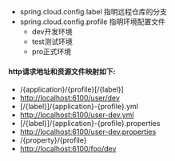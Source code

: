 
- spring.cloud.config.label         指明远程仓库的分支
- spring.cloud.config.profile       指明环境配置文件
  - dev开发环境
  - test测试环境
  - pro正式环境

#### http请求地址和资源文件映射如下:
- /{application}/{profile}[/{label}]
- [http://localhost:6100/user/dev](http://localhost:6100/user/dev)
- [/{label}]/{application}-{profile}.yml
- [http://localhost:6100/user-dev.yml](http://localhost:6100/user-dev.yml)
- [/{label}]/{application}-{profile}.properties
- [http://localhost:6100/user-dev.properties](http://localhost:6100/user-dev.properties)
- /{property}/{profile}
- [http://localhost:6100/foo/dev](http://localhost:6100/foo/dev)